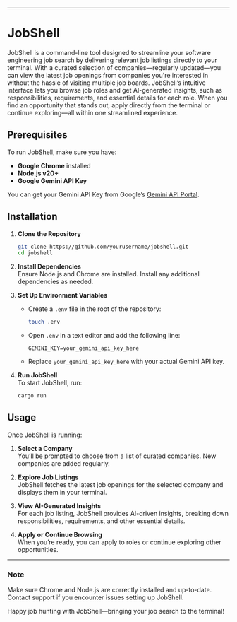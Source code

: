 
---

# JobShell

JobShell is a command-line tool designed to streamline your software engineering job search by delivering relevant job listings directly to your terminal. With a curated selection of companies—regularly updated—you can view the latest job openings from companies you're interested in without the hassle of visiting multiple job boards. JobShell’s intuitive interface lets you browse job roles and get AI-generated insights, such as responsibilities, requirements, and essential details for each role. When you find an opportunity that stands out, apply directly from the terminal or continue exploring—all within one streamlined experience.

<!-- ## Features -->
<!-- - **Curated Company Selection**: Choose from a regularly updated list of companies, ensuring you’re always seeing the freshest and most relevant openings. -->
<!-- - **AI-Enhanced Insights**: JobShell uses AI to analyze job listings, providing detailed insights on each role, including responsibilities, requirements, and skills. -->
<!-- - **Direct Application**: Apply to roles directly from your terminal, helping you streamline the job application process. -->

## Prerequisites
To run JobShell, make sure you have:
- **Google Chrome** installed
- **Node.js v20+**
- **Google Gemini API Key**

You can get your Gemini API Key from Google’s [Gemini API Portal](https://cloud.google.com/gemini).

## Installation

1. **Clone the Repository**
   ```bash
   git clone https://github.com/yourusername/jobshell.git
   cd jobshell
   ```

2. **Install Dependencies**  
   Ensure Node.js and Chrome are installed. Install any additional dependencies as needed.

3. **Set Up Environment Variables**  
   - Create a `.env` file in the root of the repository:
     ```bash
     touch .env
     ```
   - Open `.env` in a text editor and add the following line:
     ```plaintext
     GEMINI_KEY=your_gemini_api_key_here
     ```
   - Replace `your_gemini_api_key_here` with your actual Gemini API key.

4. **Run JobShell**  
   To start JobShell, run:
   ```bash
   cargo run
   ```

## Usage
Once JobShell is running:
1. **Select a Company**  
   You’ll be prompted to choose from a list of curated companies. New companies are added regularly.

2. **Explore Job Listings**  
   JobShell fetches the latest job openings for the selected company and displays them in your terminal.

3. **View AI-Generated Insights**  
   For each job listing, JobShell provides AI-driven insights, breaking down responsibilities, requirements, and other essential details.

4. **Apply or Continue Browsing**  
   When you’re ready, you can apply to roles or continue exploring other opportunities.

---

### Note
Make sure Chrome and Node.js are correctly installed and up-to-date. Contact support if you encounter issues setting up JobShell.

Happy job hunting with JobShell—bringing your job search to the terminal!
